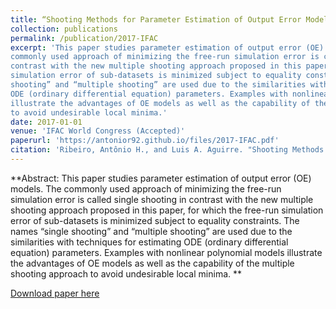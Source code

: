 ```yaml
---
title: “Shooting Methods for Parameter Estimation of Output Error Models”
collection: publications
permalink: /publication/2017-IFAC
excerpt: 'This paper studies parameter estimation of output error (OE) models. The
commonly used approach of minimizing the free-run simulation error is called single shooting in
contrast with the new multiple shooting approach proposed in this paper, for which the free-run
simulation error of sub-datasets is minimized subject to equality constraints. The names “single
shooting” and “multiple shooting” are used due to the similarities with techniques for estimating
ODE (ordinary differential equation) parameters. Examples with nonlinear polynomial models
illustrate the advantages of OE models as well as the capability of the multiple shooting approach
to avoid undesirable local minima.'
date: 2017-01-01
venue: 'IFAC World Congress (Accepted)'
paperurl: 'https://antonior92.github.io/files/2017-IFAC.pdf'
citation: 'Ribeiro, Antônio H., and Luis A. Aguirre. "Shooting Methods for Parameter Estimation of Output Error Models." IFAC World Congress (2017)'
---
```


**Abstract: This paper studies parameter estimation of output error (OE) models. The
commonly used approach of minimizing the free-run simulation error is called single shooting in
contrast with the new multiple shooting approach proposed in this paper, for which the free-run
simulation error of sub-datasets is minimized subject to equality constraints. The names “single
shooting” and “multiple shooting” are used due to the similarities with techniques for estimating
ODE (ordinary differential equation) parameters. Examples with nonlinear polynomial models
illustrate the advantages of OE models as well as the capability of the multiple shooting approach
to avoid undesirable local minima. **

[Download paper here](https://antonior92.github.io/files/2017-IFAC.pdf)


